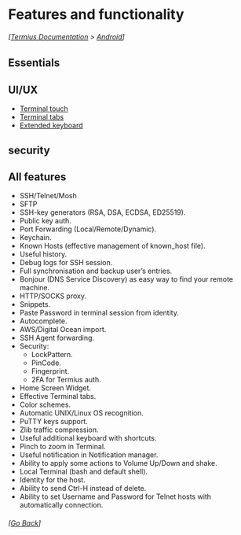# Features and functionality
###### [[Termius Documentation](../../README.md) > [Android](../README.md)]

## Essentials

## UI/UX
- [Terminal touch](terminal_touch.md)
- [Terminal tabs](terminal_tabs.md)
- [Extended keyboard](extended_keyboard.md)

## security

## All features

- SSH/Telnet/Mosh
- SFTP
- SSH-key generators (RSA, DSA, ECDSA, ED25519).
- Public key auth.
- Port Forwarding (Local/Remote/Dynamic).
- Keychain.
- Known Hosts (effective management of known_host file).
- Useful history.
- Debug logs for SSH session.
- Full synchronisation and backup user’s entries.
- Bonjour (DNS Service Discovery) as easy way to find your remote machine.
- HTTP/SOCKS proxy.
- Snippets.
- Paste Password in terminal session from identity.
- Autocomplete.
- AWS/Digital Ocean import.
- SSH Agent forwarding.
- Security:
    - LockPattern.
    - PinCode.
    - Fingerprint.
    - 2FA for Termius auth.
- Home Screen Widget.
- Effective Terminal tabs.
- Color schemes.
- Automatic UNIX/Linux OS recognition.
- PuTTY keys support.
- Zlib traffic compression.
- Useful additional keyboard with shortcuts.
- Pinch to zoom in Terminal.
- Useful notification in Notification manager.
- Ability to apply some actions to Volume Up/Down and shake.
- Local Terminal (bash and default shell).
- Identity for the host.
- Ability to send Ctrl-H instead of delete.
- Ability to set Username and Password for Telnet hosts with automatically connection.

###### [[Go Back](../README.md)]
